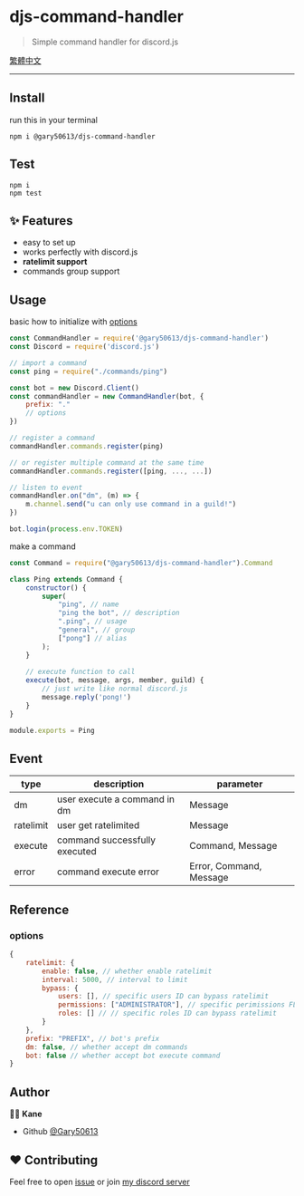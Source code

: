 # djs-command-handler
> Simple command handler for discord.js

[繁體中文](doc/README-zh.md)

***

## Install
run this in your terminal
```shell
npm i @gary50613/djs-command-handler
```

## Test
```shell
npm i
npm test
```

## ✨ Features

- easy to set up
- works perfectly with discord.js
- **ratelimit support**
- commands group support

## Usage
basic how to initialize with [options](#options)
```js
const CommandHandler = require('@gary50613/djs-command-handler')
const Discord = require('discord.js')

// import a command
const ping = require("./commands/ping")

const bot = new Discord.Client()
const commandHandler = new CommandHandler(bot, {
    prefix: "."
    // options
})

// register a command
commandHandler.commands.register(ping)

// or register multiple command at the same time
commandHandler.commands.register([ping, ..., ...])

// listen to event
commandHandler.on("dm", (m) => {
    m.channel.send("u can only use command in a guild!")
})

bot.login(process.env.TOKEN)
```

make a command
```js
const Command = require("@gary50613/djs-command-handler").Command

class Ping extends Command {
    constructor() {
        super(
            "ping", // name
            "ping the bot", // description
            ".ping", // usage
            "general", // group
            ["pong"] // alias
        );
    }
    
    // execute function to call
    execute(bot, message, args, member, guild) {
        // just write like normal discord.js
        message.reply('pong!')
    }
}

module.exports = Ping
```

## Event
type | description | parameter
---|---|---
dm | user execute a command in dm | Message
ratelimit | user get ratelimited | Message
execute | command successfully executed | Command, Message
error | command execute error | Error, Command, Message

## Reference
### options
```js
{
    ratelimit: {
        enable: false, // whether enable ratelimit
        interval: 5000, // interval to limit
        bypass: {
            users: [], // specific users ID can bypass ratelimit 
            permissions: ["ADMINISTRATOR"], // specific perimissions FLAG can bypass ratelimit
            roles: [] // // specific roles ID can bypass ratelimit
        }
    },
    prefix: "PREFIX", // bot's prefix
    dm: false, // whether accept dm commands
    bot: false // whether accept bot execute command  
}
```

## Author
🧑‍💻 **Kane**
- Github [@Gary50613](https://github.com/Gary50613)

## ❤️ Contributing
Feel free to open [issue](https://github.com/Gary50613/discordjs-command-handler/issues)
or join [my discord server](https://discord.gg/ct2ufag)